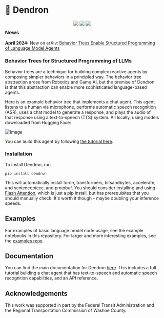 # 🌳 Dendron

<div align="center" style="margin-bottom: -1em;">

[![][arxiv-badge]][arxiv] [![][discord-badge]][discord] [![][twitter-badge]][twitter]
</div>

### News

**April 2024:** New on arXiv: [Behavior Trees Enable Structured Programming of Language Model Agents
](https://arxiv.org/abs/2404.07439)

### Behavior Trees for Structured Programming of LLMs

Behavior trees are a technique for building complex reactive agents by composing simpler behaviors in a principled way. The behavior tree abstraction arose from Robotics and Game AI, but the premise of Dendron is that this abstraction can enable more sophisticated language-based agents. 

Here is an example behavior tree that implements a chat agent. This agent listens to a human via microphone, performs automatic speech recognition (ASR), uses a chat model to generate a response, and plays the audio of that response using a text-to-speech (TTS) system. All locally, using models downloaded from Hugging Face:

![image](https://github.com/RichardKelley/dendron/raw/main/docs/img/4_asr_voice_chat.svg)

You can build this agent by following [the tutorial here](https://richardkelley.io/dendron/tutorial_intro).

### Installation

To install Dendron, run

```
pip install dendron
```

This will automatically install torch, transformers, bitsandbytes, accelerate, and sentencepiece, and protobuf. You should consider installing and using [Flash Attention](https://github.com/Dao-AILab/flash-attention), which is just a pip install, but has prerequisites that you should manually check. It's worth it though - maybe doubling your inference speeds. 

## Examples

For examples of basic language model node usage, see the example notebooks in this repository. For larger and more interesting examples, see the [examples repo](https://github.com/RichardKelley/dendron-examples).

## Documentation

You can find the main documentation for Dendron [here](https://richardkelley.io/dendron/). This includes a full tutorial building a chat agent that has text-to-speech and automatic speech recognition capabilities, and an API reference.

## Acknowledgements

This work was supported in part by the Federal Transit Administration and the Regional Transportation Commission of Washoe County.

[arxiv-badge]: https://img.shields.io/badge/arXiv-2404.07439-B31B1B?style=flat-square&logo=arXiv&link=https%3A%2F%2Farxiv.org%2Fabs%2F2404.07439
[arxiv]: https://arxiv.org/abs/2404.07439

[discord]: https://discord.gg/ncBeGQJ9Bk
[discord-badge]: https://img.shields.io/badge/Discord-chat-%235865F2?logo=discord&logoColor=white&link=https%3A%2F%2Fdiscord.gg%2FncBeGQJ9Bk



[twitter]: https://twitter.com/richardkelley
[twitter-badge]: https://img.shields.io/twitter/follow/richardkelley